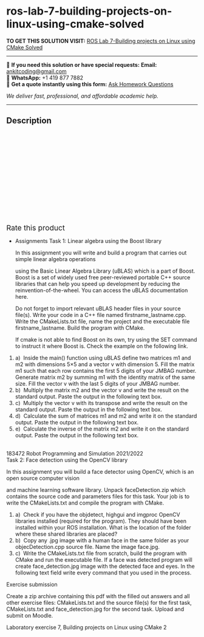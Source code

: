 # ros-lab-7-building-projects-on-linux-using-cmake-solved
**TO GET THIS SOLUTION VISIT:** [ROS Lab 7-Building projects on Linux using CMake Solved](https://www.ankitcodinghub.com/product/ros-lab-7-building-projects-on-linux-using-cmake-solved/)


---

📩 **If you need this solution or have special requests:** **Email:** ankitcoding@gmail.com  
📱 **WhatsApp:** +1 419 877 7882  
📄 **Get a quote instantly using this form:** [Ask Homework Questions](https://www.ankitcodinghub.com/services/ask-homework-questions/)

*We deliver fast, professional, and affordable academic help.*

---

<h2>Description</h2>



<div class="kk-star-ratings kksr-auto kksr-align-center kksr-valign-top" data-payload="{&quot;align&quot;:&quot;center&quot;,&quot;id&quot;:&quot;94512&quot;,&quot;slug&quot;:&quot;default&quot;,&quot;valign&quot;:&quot;top&quot;,&quot;ignore&quot;:&quot;&quot;,&quot;reference&quot;:&quot;auto&quot;,&quot;class&quot;:&quot;&quot;,&quot;count&quot;:&quot;0&quot;,&quot;legendonly&quot;:&quot;&quot;,&quot;readonly&quot;:&quot;&quot;,&quot;score&quot;:&quot;0&quot;,&quot;starsonly&quot;:&quot;&quot;,&quot;best&quot;:&quot;5&quot;,&quot;gap&quot;:&quot;4&quot;,&quot;greet&quot;:&quot;Rate this product&quot;,&quot;legend&quot;:&quot;0\/5 - (0 votes)&quot;,&quot;size&quot;:&quot;24&quot;,&quot;title&quot;:&quot;ROS Lab 7-Building projects on Linux using CMake Solved&quot;,&quot;width&quot;:&quot;0&quot;,&quot;_legend&quot;:&quot;{score}\/{best} - ({count} {votes})&quot;,&quot;font_factor&quot;:&quot;1.25&quot;}">

<div class="kksr-stars">

<div class="kksr-stars-inactive">
            <div class="kksr-star" data-star="1" style="padding-right: 4px">


<div class="kksr-icon" style="width: 24px; height: 24px;"></div>
        </div>
            <div class="kksr-star" data-star="2" style="padding-right: 4px">


<div class="kksr-icon" style="width: 24px; height: 24px;"></div>
        </div>
            <div class="kksr-star" data-star="3" style="padding-right: 4px">


<div class="kksr-icon" style="width: 24px; height: 24px;"></div>
        </div>
            <div class="kksr-star" data-star="4" style="padding-right: 4px">


<div class="kksr-icon" style="width: 24px; height: 24px;"></div>
        </div>
            <div class="kksr-star" data-star="5" style="padding-right: 4px">


<div class="kksr-icon" style="width: 24px; height: 24px;"></div>
        </div>
    </div>

<div class="kksr-stars-active" style="width: 0px;">
            <div class="kksr-star" style="padding-right: 4px">


<div class="kksr-icon" style="width: 24px; height: 24px;"></div>
        </div>
            <div class="kksr-star" style="padding-right: 4px">


<div class="kksr-icon" style="width: 24px; height: 24px;"></div>
        </div>
            <div class="kksr-star" style="padding-right: 4px">


<div class="kksr-icon" style="width: 24px; height: 24px;"></div>
        </div>
            <div class="kksr-star" style="padding-right: 4px">


<div class="kksr-icon" style="width: 24px; height: 24px;"></div>
        </div>
            <div class="kksr-star" style="padding-right: 4px">


<div class="kksr-icon" style="width: 24px; height: 24px;"></div>
        </div>
    </div>
</div>


<div class="kksr-legend" style="font-size: 19.2px;">
            <span class="kksr-muted">Rate this product</span>
    </div>
    </div>
<div class="page" title="Page 1">
<div class="layoutArea">
<div class="column">
<ul>
<li>Assignments
Task 1: Linear algebra using the Boost library

In this assignment you will write and build a program that carries out simple linear algebra operations

using the Basic Linear Algebra Library (uBLAS) which is a part of Boost. Boost is a set of widely used free peer-reviewed portable C++ source libraries that can help you speed up development by reducing the reinvention-of-the-wheel. You can access the uBLAS documentation here.

Do not forget to import relevant uBLAS header files in your source file(s). Write your code in a C++ file named firstname_lastname.cpp. Write the CMakeLists.txt file, name the project and the executable file firstname_lastname. Build the program with CMake.

If cmake is not able to find Boost on its own, try using the SET command to instruct it where Boost is. Check the example on the following link.
</li>
</ul>
<ol>
<li>a) &nbsp;Inside the main() function using uBLAS define two matrices m1 and m2 with dimensions 5×5 and a vector v with dimension 5. Fill the matrix m1 such that each row contains the first 5 digits of your JMBAG number. Generate matrix m2 by summing m1 with the identity matrix of the same size. Fill the vector v with the last 5 digits of your JMBAG number.</li>
<li>b) &nbsp;Multiply the matrix m2 and the vector v and write the result on the standard output. Paste the output in the following text box.</li>
<li>c) &nbsp;Multiply the vector v with its transpose and write the result on the standard output. Paste the output in the following text box.</li>
<li>d) &nbsp;Calculate the sum of matrices m1 and m2 and write it on the standard output. Paste the output in the following text box.</li>
<li>e) &nbsp;Calculate the inverse of the matrix m2 and write it on the standard output. Paste the output in the following text box.</li>
</ol>
</div>
</div>
<div class="layoutArea">
<div class="column">
&nbsp;

</div>
</div>
</div>
<div class="page" title="Page 2">
<div class="layoutArea">
<div class="column">
183472 Robot Programming and Simulation 2021/2022

</div>
</div>
<div class="layoutArea">
<div class="column">
Task 2: Face detection using the OpenCV library

In this assignment you will build a face detector using OpenCV, which is an open source computer vision

and machine learning software library. Unpack faceDetection.zip which contains the source code and parameters files for this task. Your job is to write the CMakeLists.txt and compile the program with CMake.

<ol>
<li>a) &nbsp;Check if you have the objdetect, highgui and imgproc OpenCV libraries installed (required for the program). They should have been installed within your ROS installation. What is the location of the folder where these shared libraries are placed?</li>
<li>b) &nbsp;Copy any .jpg image with a human face in the same folder as your objecDetection.cpp source file. Name the image face.jpg.</li>
<li>c) &nbsp;Write the CMakeLists.txt file from scratch, build the program with CMake and run the executable file. If a face was detected program will create face_detection.jpg image with the detected face and eyes. In the following text field write every command that you used in the process.</li>
</ol>
Exercise submission

Create a zip archive containing this pdf with the filled out answers and all other exercise files: CMakeLists.txt and the source file(s) for the first task, CMakeLists.txt and face_detection.jpg for the second task. Upload and submit on Moodle.

</div>
</div>
<div class="layoutArea">
<div class="column">
Laboratory exercise 7, Building projects on Linux using CMake 2

</div>
</div>
</div>
